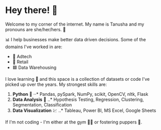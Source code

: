 # Hey there! 👋

Welcome to my corner of the internet. My name is Tanusha and my pronouns are she/her/hers. 👩

📊 I help businesses make better data driven decisions. Some of the domains I've worked in are:
- 📢 Adtech
- 🛒 Retail
- 🟦 Data Warehousing

I love learning 📝 and this space is a collection of datasets or code I've picked up over the years. My strongest skills are:
1. **Python** 🐍
⋅⋅* Pandas, pySpark, NumPy, scikit, OpenCV, nltk, Flask
2. **Data Analysis** 🧮
..* Hypothesis Testing, Regression, Clustering, Segmentation, Classification
3. **Data Visualization** 💹
..* Tableau, Power BI, MS Excel, Google Sheets 

If I'm not coding - I'm either at the gym 🏋️‍♀️ or fostering puppers 🐶. 
